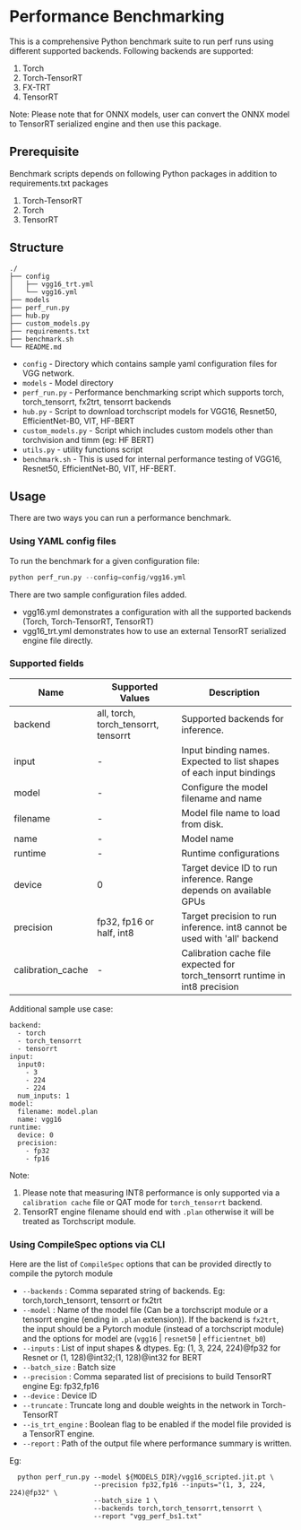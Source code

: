 # Performance Benchmarking

This is a comprehensive Python benchmark suite to run perf runs using different supported backends. Following backends are supported:

1. Torch
2. Torch-TensorRT
3. FX-TRT
4. TensorRT


Note: Please note that for ONNX models, user can convert the ONNX model to TensorRT serialized engine and then use this package.

## Prerequisite

Benchmark scripts depends on following Python packages in addition to requirements.txt packages

1. Torch-TensorRT
2. Torch
3. TensorRT

## Structure

```
./
├── config
│   ├── vgg16_trt.yml
│   └── vgg16.yml
├── models
├── perf_run.py
├── hub.py
├── custom_models.py
├── requirements.txt
├── benchmark.sh
└── README.md
```



* `config` - Directory which contains sample yaml configuration files for VGG network.
* `models` - Model directory
* `perf_run.py` - Performance benchmarking script which supports torch, torch_tensorrt, fx2trt, tensorrt backends
* `hub.py` - Script to download torchscript models for VGG16, Resnet50, EfficientNet-B0, VIT, HF-BERT
* `custom_models.py` - Script which includes custom models other than torchvision and timm (eg: HF BERT)  
* `utils.py` - utility functions script
* `benchmark.sh` - This is used for internal performance testing of VGG16, Resnet50, EfficientNet-B0, VIT, HF-BERT.

## Usage

There are two ways you can run a performance benchmark.

### Using YAML config files

To run the benchmark for a given configuration file:

```python
python perf_run.py --config=config/vgg16.yml
```

There are two sample configuration files added.

* vgg16.yml demonstrates a configuration with all the supported backends (Torch, Torch-TensorRT, TensorRT)
* vgg16_trt.yml demonstrates how to use an external TensorRT serialized engine file directly.


### Supported fields

| Name              | Supported Values                     | Description                                                  |
| ----------------- | ------------------------------------ | ------------------------------------------------------------ |
| backend           | all, torch, torch_tensorrt, tensorrt | Supported backends for inference.                            |
| input             | -                                    | Input binding names. Expected to list shapes of each input bindings |
| model             | -                                    | Configure the model filename and name                        |
| filename          | -                                    | Model file name to load from disk.                           |
| name              | -                                    | Model name                                                   |
| runtime           | -                                    | Runtime configurations                                       |
| device            | 0                                    | Target device ID to run inference. Range depends on available GPUs |
| precision         | fp32, fp16 or half, int8             | Target precision to run inference. int8 cannot be used with 'all' backend |
| calibration_cache | -                                    | Calibration cache file expected for torch_tensorrt runtime in int8 precision |

Additional sample use case:

```
backend:
  - torch
  - torch_tensorrt
  - tensorrt
input:
  input0:
    - 3
    - 224
    - 224
  num_inputs: 1
model:
  filename: model.plan
  name: vgg16
runtime:
  device: 0
  precision:
    - fp32
    - fp16
```

Note:

1. Please note that measuring INT8 performance is only supported via a `calibration cache` file or QAT mode for `torch_tensorrt` backend.
2. TensorRT engine filename should end with `.plan` otherwise it will be treated as Torchscript module.

### Using CompileSpec options via CLI

Here are the list of `CompileSpec` options that can be provided directly to compile the pytorch module

* `--backends` : Comma separated string of backends. Eg: torch,torch_tensorrt, tensorrt or fx2trt
* `--model` : Name of the model file (Can be a torchscript module or a tensorrt engine (ending in `.plan` extension)). If the backend is `fx2trt`, the input should be a Pytorch module (instead of a torchscript module) and the options for model are (`vgg16` | `resnet50` | `efficientnet_b0`)
* `--inputs` : List of input shapes & dtypes. Eg: (1, 3, 224, 224)@fp32 for Resnet or (1, 128)@int32;(1, 128)@int32 for BERT
* `--batch_size` : Batch size
* `--precision` : Comma separated list of precisions to build TensorRT engine Eg: fp32,fp16
* `--device` : Device ID
* `--truncate` : Truncate long and double weights in the network in Torch-TensorRT
* `--is_trt_engine` : Boolean flag to be enabled if the model file provided is a TensorRT engine.
* `--report` : Path of the output file where performance summary is written.

Eg:

```
  python perf_run.py --model ${MODELS_DIR}/vgg16_scripted.jit.pt \
                     --precision fp32,fp16 --inputs="(1, 3, 224, 224)@fp32" \
                     --batch_size 1 \
                     --backends torch,torch_tensorrt,tensorrt \
                     --report "vgg_perf_bs1.txt"
```
